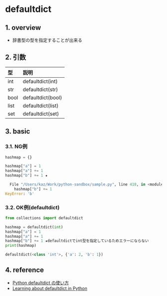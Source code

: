 # defaultdict

## 1. overview
- 辞書型の型を指定することが出来る

## 2. 引数

|型|説明
|:--|:--
|int |defaultdict(int)
|str |defaultdict(str)
|bool|defaultdict(bool)
|list|defaultdict(list)
|set |defaultdict(set) 


## 3. basic
### 3.1. NG例
```python title="python ソースコード"
hashmap = {}

hashmap["a"] = 1
hashmap["a"] += 1
hashmap["b"] += 1 ★
```

```python  title="python 出力結果"
  File "/Users/kaz/Work/python-sandbox/sample.py", line 418, in <module>
    hashmap["b"] += 1
KeyError: 'b'

```
### 3.2. OK例(defaultdict)

```python title="python ソースコード"
from collections import defaultdict

hashmap = defaultdict(int)
hashmap["a"] = 1
hashmap["a"] += 1
hashmap["b"] += 1 ★defaultdictでint型を指定しているためエラーにならない
print(hashmap)
```

```python  title="python 出力結果"
defaultdict(<class 'int'>, {'a': 2, 'b': 1})
```

## 4. reference
- [Python defaultdict の使い方](https://qiita.com/xza/items/72a1b07fcf64d1f4bdb7)
- [Learning about defaultdict in Python](https://www.educative.io/edpresso/learning-about-defaultdict-in-python)